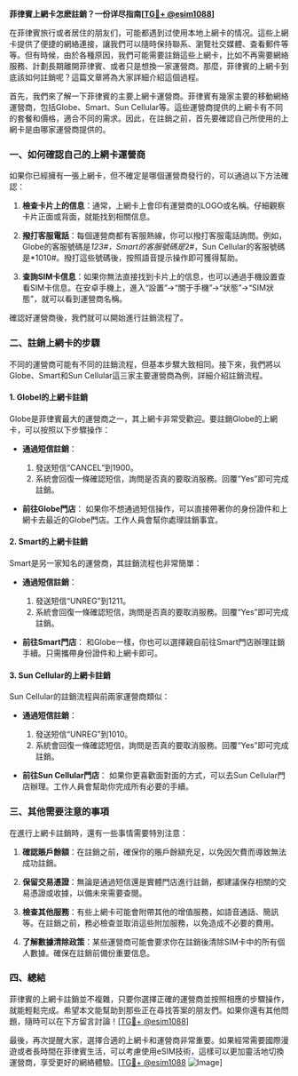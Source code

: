 **菲律賓上網卡怎麽註銷？一份详尽指南[[TG💪+ @esim1088](https://t.me/s/esim1088)]**

在菲律賓旅行或者居住的朋友们，可能都遇到过使用本地上網卡的情况。這些上網卡提供了便捷的網絡連接，讓我們可以隨時保持聯系、瀏覽社交媒體、查看郵件等等。但有時候，由於各種原因，我們可能需要註銷這些上網卡，比如不再需要網絡服務、計劃長期離開菲律賓、或者只是想換一家運營商。那麼，菲律賓的上網卡到底該如何註銷呢？這篇文章將為大家詳細介紹這個過程。

首先，我們來了解一下菲律賓的主要上網卡運營商。菲律賓有幾家主要的移動網絡運營商，包括Globe、Smart、Sun Cellular等。這些運營商提供的上網卡有不同的套餐和價格，適合不同的需求。因此，在註銷之前，首先要確認自己所使用的上網卡是由哪家運營商提供的。

### **一、如何確認自己的上網卡運營商**

如果你已經擁有一張上網卡，但不確定是哪個運營商發行的，可以通過以下方法確認：

1. **檢查卡片上的信息**：通常，上網卡上會印有運營商的LOGO或名稱。仔細觀察卡片正面或背面，就能找到相關信息。
   
2. **撥打客服電話**：每個運營商都有客服熱線，你可以撥打客服電話詢問。例如，Globe的客服號碼是*123#，Smart的客服號碼是*2#，Sun Cellular的客服號碼是*1010#。撥打這些號碼後，按照語音提示操作即可獲得幫助。

3. **查詢SIM卡信息**：如果你無法直接找到卡片上的信息，也可以通過手機設置查看SIM卡信息。在安卓手機上，進入“設置”→“關于手機”→“狀態”→“SIM狀態”，就可以看到運營商名稱。

確認好運營商後，我們就可以開始進行註銷流程了。

### **二、註銷上網卡的步驟**

不同的運營商可能有不同的註銷流程，但基本步驟大致相同。接下來，我們將以Globe、Smart和Sun Cellular這三家主要運營商為例，詳細介紹註銷流程。

#### **1. Globel的上網卡註銷**

Globe是菲律賓最大的運營商之一，其上網卡非常受歡迎。要註銷Globe的上網卡，可以按照以下步驟操作：

- **通過短信註銷**：
  1. 發送短信“CANCEL”到1900。
  2. 系統會回復一條確認短信，詢問是否真的要取消服務。回覆“Yes”即可完成註銷。
  
- **前往Globe門店**：
  如果你不想通過短信操作，可以直接帶著你的身份證件和上網卡去最近的Globe門店。工作人員會幫你處理註銷事宜。

#### **2. Smart的上網卡註銷**

Smart是另一家知名的運營商，其註銷流程也非常簡單：

- **通過短信註銷**：
  1. 發送短信“UNREG”到1211。
  2. 系統會回復一條確認短信，詢問是否真的要取消服務。回覆“Yes”即可完成註銷。
  
- **前往Smart門店**：
  和Globe一樣，你也可以選擇親自前往Smart門店辦理註銷手續。只需攜帶身份證件和上網卡即可。

#### **3. Sun Cellular的上網卡註銷**

Sun Cellular的註銷流程與前兩家運營商類似：

- **通過短信註銷**：
  1. 發送短信“UNREG”到1010。
  2. 系統會回復一條確認短信，詢問是否真的要取消服務。回覆“Yes”即可完成註銷。
  
- **前往Sun Cellular門店**：
  如果你更喜歡面對面的方式，可以去Sun Cellular門店辦理。工作人員會幫助你完成所有必要的手續。

### **三、其他需要注意的事項**

在進行上網卡註銷時，還有一些事情需要特別注意：

1. **確認賬戶餘額**：在註銷之前，確保你的賬戶餘額充足，以免因欠費而導致無法成功註銷。
   
2. **保留交易憑證**：無論是通過短信還是實體門店進行註銷，都建議保存相關的交易憑證或收據，以備未來需要查閱。

3. **檢查其他服務**：有些上網卡可能會附帶其他的增值服務，如語音通話、簡訊等。在註銷之前，務必檢查並取消這些附加服務，以免造成不必要的費用。

4. **了解數據清除政策**：某些運營商可能會要求你在註銷後清除SIM卡中的所有個人數據。確保在註銷前備份重要信息。

### **四、總結**

菲律賓的上網卡註銷並不複雜，只要你選擇正確的運營商並按照相應的步驟操作，就能輕鬆完成。希望本文能幫助到那些正在尋找答案的朋友們。如果你還有其他問題，隨時可以在下方留言討論！[[TG💪+ @esim1088](https://t.me/s/esim1088)]

最後，再次提醒大家，選擇合適的上網卡和運營商非常重要。如果經常需要國際漫遊或者長時間在菲律賓生活，可以考慮使用eSIM技術，這樣可以更加靈活地切換運營商，享受更好的網絡體驗。[[TG💪+ @esim1088](https://t.me/s/esim1088) ![Image](https://i.postimg.cc/4NQfJmqS/Snipaste-2025-05-13-00-14-12.png)]